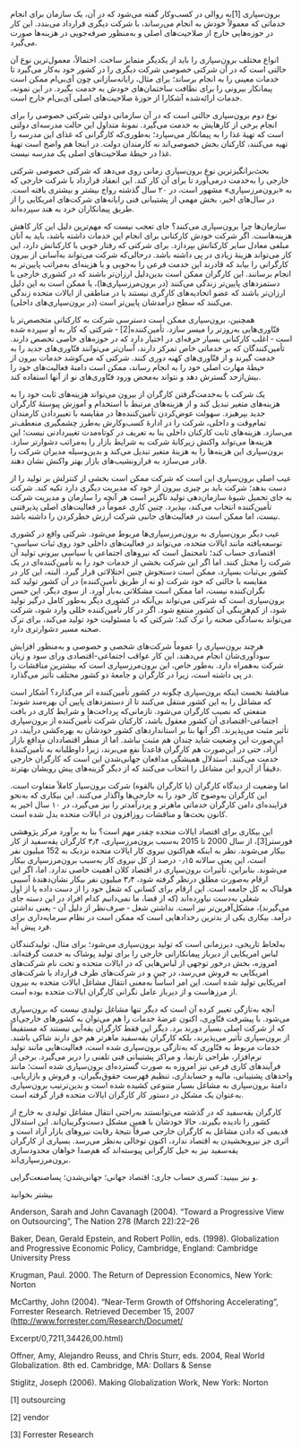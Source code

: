   برون‌سپاری [1]به روالی در کسب‌و‌کار گفته می‌شود که در آن، یک سازمان برای انجام خدماتی که معمولاً خودش به انجام می‌رساند، با شرکت دیگری قرارداد می‌بندد. این کار در حوزه‌هایی خارج از صلاحیت‌های اصلی و به‌منظور صرفه‌جویی در هزینه‌ها صورت می‌گیرد.

انواع مختلف برون‌سپاری را ‌باید از یکدیگر متمایز ساخت. احتمالاً، معمول‌ترین نوع آن حالتی است که در آن شرکتی خصوصی شرکت دیگری را در کشور خود به‌کار می‌گیرد تا خدمات معینی را به انجام برساند؛ برای مثال، رایانه‌سازانی چون آی‌بی‌ام ممکن است پیمانکار بیرونی را برای نظافت ساختمان‌های خودش به خدمت بگیرد. در این نمونه، خدمات ارائه‌شده آشکارا از حوزهٔ صلاحیت‌های اصلی آی‌بی‌ام خارج است.

نوع دوم برون‌سپاری حالتی است که در آن سازمانی دولتی شرکتی خصوصی را برای انجام برخی از کارهایش به خدمت می‌گیرد. نمونۀ متداول این حالت مدرسه‌ای دولتی است که تهیۀ غذا را به پیمانکار می‌سپارد؛ به‌طوری‌‌که کارگرانی که غذای این مدرسه را تهیه می‌کنند، کارکنان بخش خصوصی‌اند نه کارمندان دولت. در اینجا هم واضح است تهیۀ غذا در حیطۀ صلاحیت‌های اصلی یک مدرسه نیست.

بحث‌برانگیزترین نوع برون‌سپاری زمانی روی می‌دهد که شرکتی خصوصی شرکتی خارجی را به‌خدمت درمی‌آورد تا برای آن کار کند. این انعقاد قرارداد با شرکت خارجی که به «برون‌مرزسپاری» مشهور است، در ۲۰ سال گذشته رواج بیشتر و بیشتری یافته‌ است. در سال‌های اخیر، بخش مهمی از پشتیبانی فنی رایانه‌های شرکت‌های امریکایی را از طریق پیمانکاران خرد به هند سپرده‌اند.

سازمان‌ها چرا برون‌سپاری می‌کنند؟ جای تعجب نیست که مهم‌ترین دلیل این کار کاهش هزینه‌هاست. اگر شرکت خودش کارکنانی برای انجام این خدمات داشته باشد، باید به آنان مبلغی معادل سایر کارکنانش بپردازد. برای شرکتی که رفتار خوبی با کارکنانش دارد، این کار می‌تواند هزینهٔ زیادی در پی داشته باشد. درحالی‌که شرکت می‌تواند به‌آسانی از بیرون کارگرانی را بیابد که قادرند این خدمت فرعی را به‌خوبی و با هزینه‌ای به‌مراتب پایین‌تر به انجام برسانند. این کارگران ممکن است بدین‌دلیل ارزان‌تر باشند که در کشوری خارجی با دستمزدهای پایین‌تر زندگی می‌کنند (در برون‌مرز‌سپاری‌ها)، یا ممکن است به این دلیل ارزان‌تر باشند که عضو اتحادیه‌های کارگری نیستند یا در مناطقی از ایالات متحده زندگی می‌کنند که سطح درآمدشان پایین‌تر است (در برون‌سپاری‌های داخلی).

 همچنین، برون‌سپاری ممکن است دسترسی شرکت‌ به کارکنانی متخصص‌تر یا فنّاوری‌هایی به‌روزتر را میسر سازد. تأمین‌کننده[2] ‐ شرکتی که کار به او ‌سپرده شده است ‐ اغلب کارکنانی بسیار حرفه‌ای در اختیار دارد که در حوزه‌های خاصی تخصص دارند. تأمین‌کنندگان که بر خدماتی خاص تمرکز دارند، آسان‌تر می‌توانند فنّاوری‌های جدید را به خدمت گیرند و از فنّاوری‌های کهنه دوری کنند. شرکتی که می‌کوشد خدمات بیرون از حیطۀ مهارت اصلی خود را به انجام رساند، ممکن است دامنۀ فعالیت‌های خود را بیش‌ازحد گسترش دهد و نتواند به‌محض ورود فنّاوری‌های نو از آنها استفاده کند.

 یک شرکت با به‌خدمت‌گرفتن کارگران از بیرون می‌تواند هزینه‌های ثابت خود را به هزینه‌های متغیر تبدیل کند و از هزینه‌های مرتبط با استخدام و آموزش پیوستۀ کارگران جدید بپرهیزد. سهولت عوض‌کردن تأمین‌کننده‌ها در مقایسه با تغییردادن کارمندان تمام‌وقت و داخلی، شرکت را در ادارۀ کسب‌و‌کارش به‌طرز چشمگیری منعطف‌تر می‌سازد. هزینه‌های ثابت کارکنان داخلی بنا به تعریف در کوتاه‌مدت تغییردادنی نیست؛ این هزینه‌ها می‌تواند واکنش زیرکانهٔ شرکت به شرایط بازار را به‌مراتب دشوارتر سازد. برون‌سپاری این هزینه‌ها را به هزینهٔ متغیر تبدیل می‌کند و بدین‌وسیله مدیران شرکت را قادر می‌سازد به فرازونشیب‌های بازار بهتر واکنش نشان دهند.

عیب اصلی برون‌سپاری این است که شرکت ممکن است بخشی از کنترلش بر تولید را از دست بدهد؛ شرکت باید بر چیزی بیرون از خود که مدیریت دیگری دارد تکیه کند. شرکت به جای تحمیل شیوۀ سازمان‌دهی تولید ناگزیر است هر آنچه را سازمان و مدیریت شرکت تأمین‌کننده انتخاب می‌کند، بپذیرد. چنین کاری عموماً در فعالیت‌های اصلی پذیرفتنی نیست، اما ممکن است در فعالیت‌های جانبی شرکت ارزش خطرکردن را داشته باشد.

عیب دیگر برون‌سپاری به برون‌مرز‌سپاری‌ها‌ مربوط می‌شود. شرکتی واقع در کشوری توسعه‌یافته مانند ایالات متحده، می‌تواند در فعالیت‌های داخلی خود روی ثبات سیاسی-اقتصادی حساب کند؛ نامحتمل است که نیروهای اجتماعی یا سیاسی بیرونی تولید آن شرکت را مختل کنند. اما اگر این شرکت بخشی از خدمات خود را به تأمین‌کننده‌ای در یک کشور بی‌ثبات بسپارد، ممکن است دستخوش چنین اختلالاتی قرار گیرد. البته، این کار در مقایسه با حالتی که خود شرکت (و نه از طریق تأمین‌کننده) در آن کشور تولید کند نگران‌کننده نیست، اما ممکن است مشکلاتی به‌بار آورد. از سوی دیگر، این حسن برون‌سپاری است که شرکتی می‌تواند بی‌آنکه در کشوری دیگر به‌طور کامل درگیر تولید شود، از کم‌هزینگی آن کشور منتفع شود. اگر در کار تأمین‌کننده خللی وارد شود، شرکت می‌تواند به‌سادگی صحنه را ترک کند؛ شرکتی که با مسئولیت خود تولید می‌کند، برای ترک صحنه مسیر دشوارتری دارد.

هرچند برون‌سپاری را عموماً شرکت‌های شخصی و خصوصی و به‌منظور افزایش سودآوری‌شان انجام می‌دهند، این کار عواقب اجتماعی-اقتصادی ورای سود و زیان شرکت به‌همراه دارد. به‌طور خاص، این برون‌مرزسپاری است که بیشترین مناقشات را در پی داشته است، زیرا در کارگران و جامعۀ دو کشور مختلف تأثیر می‌گذارد.

مناقشۀ نخست اینکه برون‌سپاری چگونه در کشور تأمین‌کننده اثر می‌گذارد؟ آشکار است که مشاغل را به این کشور منتقل می‌کنند تا از دستمزدهای پایین‌ آن بهره‌مند شوند؛ منفعتی که نصیب کارگران می‌شود. تازمانی‌که پرداخت‌ها و شرایط کاری در بافت اجتماعی-اقتصادی آن کشور معقول باشد، کارکنان شرکت تأمین‌کننده از برون‌سپاری تأثیر مثبت می‌پذیرند. اگر آنها بنا بر استانداردهای کشور خودشان به بهره‌کشی درآیند، در این‌صورت این وضعیت شاید چندان هم مثبت نباشد. اما از منظر اقتصاددان مدافع بازار آزاد، حتی در این‌صورت هم کارگران قاعدتاً نفع می‌برند، زیرا داوطلبانه به تأمین‌کنندهٔ خدمت می‌کنند. استدلال همیشگی مدافعان جهانی‌‌شدن این است که کارگران خارجی دقیقاً از آن‌رو این مشاغل را انتخاب می‌کنند که از دیگر گزینه‌های پیش رویشان بهترند.

اما وضعیت از دیدگاه کارگران (یا کارگران بالقوه) شرکت برون‌سپار کاملاً متفاوت است. این کارگران به‌وضوح کار خود را به خارجی‌ها واگذار می‌کنند. این بیکاری که به‌نحو فزاینده‌ای دامن کارگران خدماتی ماهرتر و پردرآمدتر را نیز می‌گیرد، در ۱۰ سال اخیر به کانون بحث‌ها و مناقشات روزافزون در ایالات متحده بدل شده است.

 این بیکاری برای اقتصاد ایالات متحده چقدر مهم است؟ بنا به برآورد مرکز پژوهشی فورستر[3]، از سال 2000 تا 2015 به‌سبب برون‌مرز‌سپاری، ۳٫۴ کارگران یقه‌سفید از کار بیکار می‌شوند. نظر به اینکه هم‌اکنون نیروی کار ایالات متحده نزدیک به 152 میلیون نفر است، این یعنی سالانه ۰٫۱۵ درصد از کل نیروی کار به‌سبب برون‌مرزسپاری بیکار می‌شوند. بنابراین، تأثیرات برون‌سپاری در اقتصاد کلان اهمیت خاصی ندارد. اما، اگر این ارقام به‌صورت مطلق درنظر گرفته شود، ۳٫۴ میلیون نفر بیکار نشان‌دهندهٔ آسیبی هولناک به کل جامعه است. این ارقام برای کسانی که شغل خود را از دست داده یا از اول شغلی به‌دست نیاورده‌اند (که از قضا، ما نمی‌دانیم کدام افراد در این دسته جای می‌گیرند)، مشکل‌آفرین‌تر نیز است. نداشتن شغل ‐ صرف‌نظر از دلیل آن ‐ یعنی نداشتن درآمد. بیکاری یکی از بدترین رخدادهایی است که ممکن است در نظام سرمایه‌داری برای فرد پیش آید.

 به‌لحاظ تاریخی، دیرزمانی است که تولید برون‌سپاری می‌شود؛ برای مثال، تولیدکنندگان لباس امریکایی از دیرباز پیمانکارانی خارجی را برای تولید پوشاک به خدمت ‌گرفته‌اند. امروزه، بخش درخور توجهی از لباس‌هایی که در ایالات متحده و تحت نام شرکت‌های امریکایی به فروش می‌رسد، در چین و در شرکت‌های طرف قرارداد با شرکت‌های امریکایی تولید شده است. این امر اساساً به‌معنی انتقال مشاغل ایالات متحده به بیرون از مرزهاست و از دیرباز عامل نگرانی کارگران ایالات متحده بوده است.

آنچه به‌تازگی تغییر کرده آن است که دیگر تنها مشاغل تولیدی نیست که برون‌سپاری می‌شود. با پیشرفت فنّاوری، اکنون عرضۀ خدمات را هم می‌توان به کشورهای خارجی‌ای که از شرکت اصلی بسیار دورند برد. دیگر این فقط کارگران یقه‌آبی نیستند که مستقیماً از برون‌سپاری تأثیر می‌پذیرند، بلکه کارگران یقه‌سفید ماهرتر هم حق دارند شاکی باشند. خدمات مربوط به فنّاوری که به‌تازگی برون‌سپاری شده است، فعالیت‌هایی مانند تولید نرم‌افزار، طراحی تارنما، و مراکز پشتیبانی فنی تلفنی را دربر می‌گیرد. برخی از فرآیندهای کاری فرعی نیز امروزه به صورت گسترده‌ای برون‌سپاری شده است؛ مانند واحدهای پشتیبانی، مالیه و حسابداری، تنظیم فهرست حقوق‌بگیران، و فروش و بازاریابی. دامنهٔ برون‌سپاری به مشاغل بسیار متنوعی کشیده شده است و بدین‌ترتیب برون‌سپاری به‌عنوان یک مشکل در دستور کار کارگران ایالات متحده قرار گرفته است.

کارگران یقه‌سفید که در گذشته می‌توانستند به‌راحتی انتقال مشاغل تولیدی به خارج از کشور را نادیده بگیرند، حالا خودشان با همین مشکل دست‌وگریبان‌اند. این استدلال قدیمی که دادن مشاغل به کارگران خارجی صرفاً نتیجۀ رقابت نیروهای بازار آزاد است و اثری جز نیروبخشیدن به اقتصاد ندارد، اکنون توخالی به‌نظر می‌رسد. بسیاری از کارگران یقه‌سفید نیز به خیل کارگرانی پیوسته‌اند که هم‌صدا خواهان محدودسازی برون‌مرزسپاری‌اند.

و نیز ببینید: کسری حساب‌ جاری؛ اقتصاد جهانی؛ جهانی‌شدن؛ پساصنعت‌گرایی.

بیشتر بخوانید

Anderson, Sarah and John Cavanagh (2004). “Toward a Progressive View on Outsourcing”, The Nation 278 (March 22):22–26

Baker, Dean, Gerald Epstein, and Robert Pollin, eds. (1998). Globalization and Progressive Economic Policy, Cambridge, England: Cambridge University Press

Krugman, Paul. 2000. The Return of Depression Economics, New York: Norton

McCarthy, John (2004). “Near-Term Growth of Offshoring Accelerating”, Forrester Research. Retrieved December 15, 2007 (http://www.forrester.com/Research/Documet/

Excerpt/0,7211,34426,00.html)

Offner, Amy, Alejandro Reuss, and Chris Sturr, eds. 2004, Real World Globalization. 8th ed. Cambridge, MA: Dollars & Sense

Stiglitz, Joseph (2006). Making Globalization Work, New York: Norton

[1] outsourcing

 [2] vendor

[3] Forrester Research

 

 

 

 